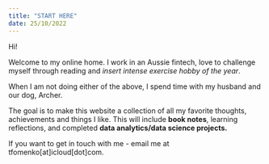 ```yaml
---
title: "START HERE"
date: 25/10/2022
---
```

Hi!

Welcome to my online home. I work in an Aussie fintech, love to challenge myself through reading and *insert intense exercise hobby of the year*.

When I am not doing either of the above, I spend time with my husband and our dog, Archer. 

The goal is to make this website a collection of all my favorite thoughts, achievements and things I like. This will include **book notes**, learning reflections, and completed **data analytics/data science projects.**

If you want to get in touch with me - email me at tfomenko[at]icloud[dot]com.
